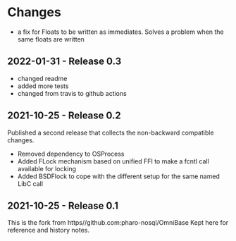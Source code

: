 Changes
=======


- a fix for Floats to be written as immediates. Solves a problem when the same floats are written

2022-01-31 - Release 0.3
------------------------

- changed readme 
- added more tests
- changed from travis to github actions

2021-10-25 - Release 0.2
------------------------

Published a second release that collects the non-backward compatible changes.

- Removed dependency to OSProcess
- Added FLock mechanism based on unified FFI to make a fcntl call available for locking
- Added BSDFlock to cope with the different setup for the same named LibC call

2021-10-25 - Release 0.1
------------------------

This is the fork from https//github.com:pharo-nosql/OmniBase Kept here for reference and history notes.
